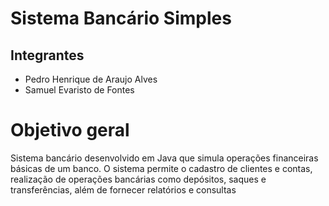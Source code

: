 # Sistema Bancário Simples

## Integrantes 

- Pedro Henrique de Araujo Alves
- Samuel Evaristo de Fontes


# Objetivo geral
Sistema bancário desenvolvido em Java que simula operações financeiras básicas de um banco. O sistema permite o cadastro de clientes e contas, realização de operações bancárias como depósitos, saques e   transferências, além de fornecer relatórios e consultas


